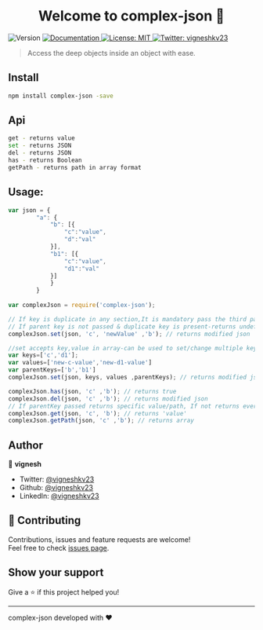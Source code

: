 <h1 align="center">Welcome to complex-json 👋</h1>
<p>
  <img alt="Version" src="https://img.shields.io/badge/version-0.1.4-blue.svg?cacheSeconds=2592000" />
  <a href="https://github.com/vigneshkv23/complex-json/blob/master/README.md" target="_blank">
    <img alt="Documentation" src="https://img.shields.io/badge/documentation-yes-brightgreen.svg" />
  </a>
  <a href="#" target="_blank">
    <img alt="License: MIT" src="https://img.shields.io/badge/License-MIT-yellow.svg" />
  </a>
  <a href="https://twitter.com/vigneshkv23" target="_blank">
    <img alt="Twitter: vigneshkv23" src="https://img.shields.io/twitter/follow/vigneshkv23.svg?style=social" />
  </a>
</p>

> Access the deep objects inside an object with ease.

## Install

```sh
npm install complex-json -save
```

## Api

```sh
get - returns value
set - returns JSON
del - returns JSON
has - returns Boolean 
getPath - returns path in array format
```

## Usage:
```javascript
var json = {
        "a": {
            "b": [{
                "c":"value",
                "d":"val"
            }],
            "b1": [{
                "c":"value",
                "d1":"val"
            }]
            }
        }
        
var complexJson = require('complex-json');  

// If key is duplicate in any section,It is mandatory pass the third param which is the parent key     
// If parent key is not passed & duplicate key is present-returns undefied
complexJson.set(json, 'c', 'newValue' ,'b'); // returns modified json 

//set accepts key,value in array-can be used to set/change multiple keys at a time
var keys=['c','d1'];
var values=['new-c-value','new-d1-value']
var parentKeys=['b','b1']
complexJson.set(json, keys, values ,parentKeys); // returns modified json 

complexJson.has(json, 'c' ,'b'); // returns true
complexJson.del(json, 'c' ,'b'); // returns modified json
// If parentKey passed returns specific value/path, If not returns every matched value/path
complexJson.get(json, 'c', 'b'); // returns 'value'
complexJson.getPath(json, 'c' ,'b'); // returns array 
```

## Author

👤 **vignesh**

* Twitter: [@vigneshkv23](https://twitter.com/vigneshkv23)
* Github: [@vigneshkv23](https://github.com/vigneshkv23)
* LinkedIn: [@vigneshkv23](https://linkedin.com/in/vigneshkv23)

## 🤝 Contributing

Contributions, issues and feature requests are welcome!<br />Feel free to check [issues page](https://github.com/vigneshkv23/complex-json/issues). 

## Show your support

Give a ⭐️ if this project helped you!

***
complex-json developed with ❤️

